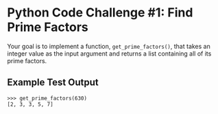 # Python Code Challenge #1: Find Prime Factors

Your goal is to implement a function, `get_prime_factors()`, that takes an integer value as the input argument and returns a list containing all of its prime factors.
## Example Test Output
```console
>>> get_prime_factors(630)
[2, 3, 3, 5, 7]
```
